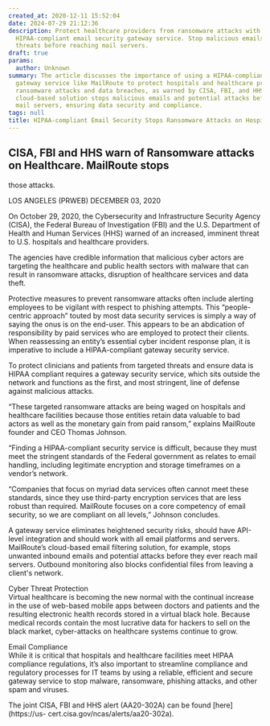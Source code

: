 ```yaml
---
created_at: 2020-12-11 15:52:04
date: 2024-07-29 21:12:36
description: Protect healthcare providers from ransomware attacks with MailRoute's
  HIPAA-compliant email security gateway service. Stop malicious emails and potential
  threats before reaching mail servers.
draft: true
params:
  author: Unknown
summary: The article discusses the importance of using a HIPAA-compliant email security
  gateway service like MailRoute to protect hospitals and healthcare providers from
  ransomware attacks and data breaches, as warned by CISA, FBI, and HHS. MailRoute's
  cloud-based solution stops malicious emails and potential attacks before reaching
  mail servers, ensuring data security and compliance.
tags: null
title: HIPAA-compliant Email Security Stops Ransomware Attacks on Hospitals
---
```



## CISA, FBI and HHS warn of Ransomware attacks on Healthcare. MailRoute stops
those attacks.

LOS ANGELES (PRWEB) DECEMBER 03, 2020

On October 29, 2020, the Cybersecurity and Infrastructure Security Agency
(CISA), the Federal Bureau of Investigation (FBI) and the U.S. Department of
Health and Human Services (HHS) warned of an increased, imminent threat to
U.S. hospitals and healthcare providers.

The agencies have credible information that malicious cyber actors are
targeting the healthcare and public health sectors with malware that can
result in ransomware attacks, disruption of healthcare services and data
theft.

Protective measures to prevent ransomware attacks often include alerting
employees to be vigilant with respect to phishing attempts. This “people-
centric approach” touted by most data security services is simply a way of
saying the onus is on the end-user. This appears to be an abdication of
responsibility by paid services who are employed to protect their clients.
When reassessing an entity’s essential cyber incident response plan, it is
imperative to include a HIPAA-compliant gateway security service.

To protect clinicians and patients from targeted threats and ensure data is
HIPAA compliant requires a gateway security service, which sits outside the
network and functions as the first, and most stringent, line of defense
against malicious attacks.

“These targeted ransomware attacks are being waged on hospitals and healthcare
facilities because those entities retain data valuable to bad actors as well
as the monetary gain from paid ransom,” explains MailRoute founder and CEO
Thomas Johnson.

“Finding a HIPAA-compliant security service is difficult, because they must
meet the stringent standards of the Federal government as relates to email
handling, including legitimate encryption and storage timeframes on a vendor’s
network.

“Companies that focus on myriad data services often cannot meet these
standards, since they use third-party encryption services that are less robust
than required. MailRoute focuses on a core competency of email security, so we
are compliant on all levels,” Johnson concludes.

A gateway service eliminates heightened security risks, should have API-level
integration and should work with all email platforms and servers. MailRoute’s
cloud-based email filtering solution, for example, stops unwanted inbound
emails and potential attacks before they ever reach mail servers. Outbound
monitoring also blocks confidential files from leaving a client's network.

Cyber Threat Protection  
Virtual healthcare is becoming the new normal with the continual increase in
the use of web-based mobile apps between doctors and patients and the
resulting electronic health records stored in a virtual black hole. Because
medical records contain the most lucrative data for hackers to sell on the
black market, cyber-attacks on healthcare systems continue to grow.

Email Compliance  
While it is critical that hospitals and healthcare facilities meet HIPAA
compliance regulations, it’s also important to streamline compliance and
regulatory processes for IT teams by using a reliable, efficient and secure
gateway service to stop malware, ransomware, phishing attacks, and other spam
and viruses.

The joint CISA, FBI and HHS alert (AA20-302A) can be found [here](https://us-
cert.cisa.gov/ncas/alerts/aa20-302a).

